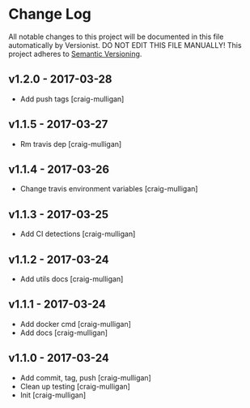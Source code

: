 # Change Log

All notable changes to this project will be documented in this file
automatically by Versionist. DO NOT EDIT THIS FILE MANUALLY!
This project adheres to [Semantic Versioning](http://semver.org/).

## v1.2.0 - 2017-03-28

* Add push tags [craig-mulligan]

## v1.1.5 - 2017-03-27

* Rm travis dep [craig-mulligan]

## v1.1.4 - 2017-03-26

* Change travis environment variables [craig-mulligan]

## v1.1.3 - 2017-03-25

* Add CI detections [craig-mulligan]

## v1.1.2 - 2017-03-24

* Add utils docs [craig-mulligan]

## v1.1.1 - 2017-03-24

* Add docker cmd [craig-mulligan]
* Add docs [craig-mulligan]

## v1.1.0 - 2017-03-24

* Add commit, tag, push [craig-mulligan]
* Clean up testing [craig-mulligan]
* Init [craig-mulligan]
